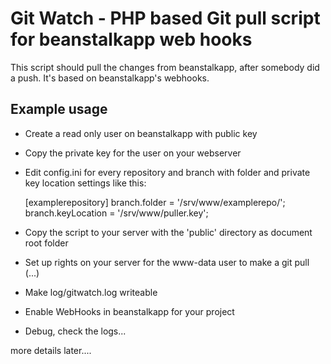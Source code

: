 Git Watch - PHP based Git pull script for beanstalkapp web hooks
================================================================

This script should pull the changes from beanstalkapp, after somebody did a push. It's based on beanstalkapp's webhooks.

Example usage
-------------

- Create a read only user on beanstalkapp with public key
- Copy the private key for the user on your webserver
- Edit config.ini for every repository and branch with folder and private key location settings like this:

    [examplerepository]
    branch.folder = '/srv/www/examplerepo/';
    branch.keyLocation = '/srv/www/puller.key';

- Copy the script to your server with the 'public' directory as document root folder
- Set up rights on your server for the www-data user to make a git pull (...)
- Make log/gitwatch.log writeable
- Enable WebHooks in beanstalkapp for your project
- Debug, check the logs...

more details later....
